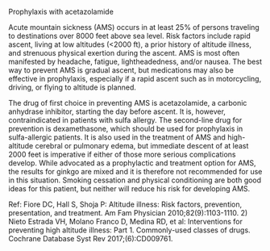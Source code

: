 Prophylaxis with acetazolamide

Acute mountain sickness (AMS) occurs in at least 25% of persons traveling to destinations over 8000 feet above sea level. Risk factors include rapid ascent, living at low altitudes (<2000 ft), a prior history of altitude illness, and strenuous physical exertion during the ascent. AMS is most often manifested by headache, fatigue, lightheadedness, and/or nausea. The best way to prevent AMS is gradual ascent, but medications may also be effective in prophylaxis, especially if a rapid ascent such as in motorcycling, driving, or flying to altitude is planned.

The drug of first choice in preventing AMS is acetazolamide, a carbonic anhydrase inhibitor, starting the day before ascent. It is, however, contraindicated in patients with sulfa allergy. The second-line drug for prevention is dexamethasone, which should be used for prophylaxis in sulfa-allergic patients. It is also used in the treatment of AMS and high-altitude cerebral or pulmonary edema, but immediate descent of at least 2000 feet is imperative if either of those more serious complications develop. While advocated as a prophylactic and treatment option for AMS, the results for ginkgo are mixed and it is therefore not recommended for use in this situation. Smoking cessation and physical conditioning are both good ideas for this patient, but neither will reduce his risk for developing AMS.

Ref: Fiore DC, Hall S, Shoja P: Altitude illness: Risk factors, prevention, presentation, and treatment. Am Fam Physician 2010;82(9):1103-1110.  2) Nieto Estrada VH, Molano Franco D, Medina RD, et al: Interventions for preventing high altitude illness: Part 1. Commonly-used classes of drugs. Cochrane Database Syst Rev 2017;(6):CD009761.